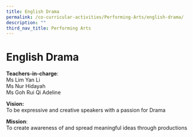 ```yaml
---
title: English Drama
permalink: /co-curricular-activities/Performing-Arts/english-drama/
description: ""
third_nav_title: Performing Arts
---
```

English Drama
=============

**Teachers-in-charge**:  
Ms Lim Yan Li  
Ms Nur Hidayah  
Ms Goh Rui Qi Adeline

**Vision:**  
To be expressive and creative speakers with a passion for Drama

**Mission**:  
To create awareness of and spread meaningful ideas through productions